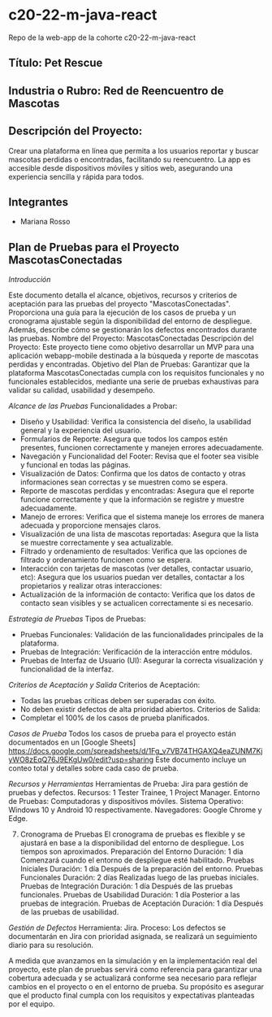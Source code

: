 # c20-22-m-java-react
Repo de la web-app de la cohorte c20-22-m-java-react
## Título: Pet Rescue
## Industria o Rubro: Red de Reencuentro de Mascotas
## Descripción del Proyecto: 
Crear una plataforma en línea que permita a los usuarios reportar y buscar mascotas perdidas o encontradas, facilitando su reencuentro. La app es accesible desde dispositivos móviles y sitios web, asegurando una experiencia sencilla y rápida para todos.

## Integrantes
- Mariana Rosso 

## Plan de Pruebas para el Proyecto MascotasConectadas

_Introducción_

Este documento detalla el alcance, objetivos, recursos y criterios de aceptación para las pruebas del proyecto "MascotasConectadas". Proporciona una guía para la ejecución de los casos de prueba y un cronograma ajustable según la disponibilidad del entorno de despliegue. Además, describe cómo se gestionarán los defectos encontrados durante las pruebas.
Nombre del Proyecto: MascotasConectadas
Descripción del Proyecto: Este proyecto tiene como objetivo desarrollar un MVP para una aplicación webapp-mobile destinada a la búsqueda y reporte de mascotas perdidas y encontradas.
Objetivo del Plan de Pruebas: Garantizar que la plataforma MascotasConectadas cumpla con los requisitos funcionales y no funcionales establecidos, mediante una serie de pruebas exhaustivas para validar su calidad, usabilidad y desempeño.

_Alcance de las Pruebas_
Funcionalidades a Probar:
* Diseño y Usabilidad: Verifica la consistencia del diseño, la usabilidad general y la experiencia del usuario.
* Formularios de Reporte: Asegura que todos los campos estén presentes, funcionen correctamente y manejen errores adecuadamente.
* Navegación y Funcionalidad del Footer: Revisa que el footer sea visible y funcional en todas las páginas.
* Visualización de Datos: Confirma que los datos de contacto y otras informaciones sean correctas y se muestren como se espera.
* Reporte de mascotas perdidas y encontradas: Asegura que el reporte funcione correctamente y que la información se registre y muestre adecuadamente.
* Manejo de errores: Verifica que el sistema maneje los errores de manera adecuada y proporcione mensajes claros.
* Visualización de una lista de mascotas reportadas: Asegura que la lista se muestre correctamente y sea actualizable.
* Filtrado y ordenamiento de resultados: Verifica que las opciones de filtrado y ordenamiento funcionen como se espera.
* Interacción con tarjetas de mascotas (ver detalles, contactar usuario, etc): Asegura que los usuarios puedan ver detalles, contactar a los propietarios y realizar otras interacciones: 
* Actualización de la información de contacto: Verifica que los datos de contacto sean visibles y se actualicen correctamente si es necesario.

_Estrategia de Pruebas_
Tipos de Pruebas:
* Pruebas Funcionales: Validación de las funcionalidades principales de la plataforma.
* Pruebas de Integración: Verificación de la interacción entre módulos.
* Pruebas de Interfaz de Usuario (UI): Asegurar la correcta visualización y funcionalidad de la interfaz.

_Criterios de Aceptación y Salida_
Criterios de Aceptación:
* Todas las pruebas críticas deben ser superadas con éxito.
* No deben existir defectos de alta prioridad abiertos.
Criterios de Salida:
* Completar el 100% de los casos de prueba planificados.

_Casos de Prueba_
Todos los casos de prueba para el proyecto están documentados en un [Google Sheets] https://docs.google.com/spreadsheets/d/1Fg_v7VB74THGAXQ4eaZUNM7KjyWO8zEqQ76J9EKgUw0/edit?usp=sharing 
Este documento incluye un conteo total y detalles sobre cada caso de prueba.

_Recursos y Herramientas_
Herramientas de Prueba: Jira para gestión de pruebas y defectos.
Recursos: 1 Tester Trainee, 1 Project Manager.
Entorno de Pruebas: Computadoras y dispositivos móviles. Sistema Operativo: Windows 10 y Android 10 respectivamente. Navegadores: Google Chrome y Edge.

7. Cronograma de Pruebas
El cronograma de pruebas es flexible y se ajustará en base a la disponibilidad del entorno de despliegue. Los tiempos son aproximados.
Preparación del Entorno
Duración: 1 día
Comenzará cuando el entorno de despliegue esté habilitado.
Pruebas Iniciales
Duración: 1 día
Después de la preparación del entorno.
Pruebas Funcionales
Duración: 2 días
Realizadas luego de las pruebas iniciales.
Pruebas de Integración
Duración: 1 día
Después de las pruebas funcionales.
Pruebas de Usabilidad
Duración: 1 día
Posterior a las pruebas de integración.
Pruebas de Aceptación
Duración: 1 día
Después de las pruebas de usabilidad.

_Gestión de Defectos_
Herramienta: Jira.
Proceso: Los defectos se documentarán en Jira con prioridad asignada, se realizará un seguimiento diario para su resolución.

A medida que avanzamos en la simulación y en la implementación real del proyecto, este plan de pruebas servirá como referencia para garantizar una cobertura adecuada y se actualizará conforme sea necesario para reflejar cambios en el proyecto o en el entorno de prueba. Su propósito es asegurar que el producto final cumpla con los requisitos y expectativas planteadas por el equipo.



